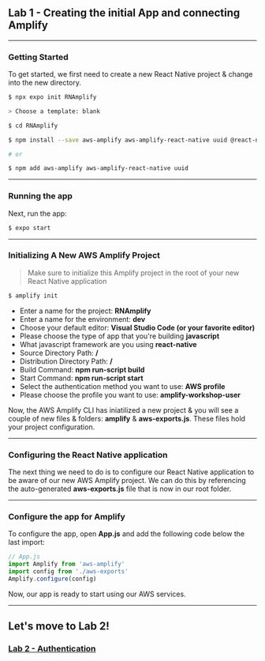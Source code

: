 ## Lab 1 - Creating the initial App and connecting Amplify

---

### Getting Started

To get started, we first need to create a new React Native project & change into the new directory.

```bash
$ npx expo init RNAmplify

> Choose a template: blank

$ cd RNAmplify

$ npm install --save aws-amplify aws-amplify-react-native uuid @react-native-community/netinfo

# or

$ npm add aws-amplify aws-amplify-react-native uuid
```

---

### Running the app

Next, run the app:

```sh
$ expo start
```
---

### Initializing A New AWS Amplify Project

> Make sure to initialize this Amplify project in the root of your new React Native application

```bash
$ amplify init
```

- Enter a name for the project: __RNAmplify__
- Enter a name for the environment: __dev__
- Choose your default editor: __Visual Studio Code (or your favorite editor)__   
- Please choose the type of app that you're building __javascript__   
- What javascript framework are you using __react-native__   
- Source Directory Path: __/__   
- Distribution Directory Path: __/__
- Build Command: __npm run-script build__   
- Start Command: __npm run-script start__   
- Select the authentication method you want to use: __AWS profile__
- Please choose the profile you want to use: __amplify-workshop-user__

Now, the AWS Amplify CLI has iniatilized a new project & you will see a couple of new files & folders: __amplify__ & __aws-exports.js__. These files hold your project configuration.

---

### Configuring the React Native application

The next thing we need to do is to configure our React Native application to be aware of our new AWS Amplify project. We can do this by referencing the auto-generated __aws-exports.js__ file that is now in our root folder.

---

### Configure the app for Amplify

To configure the app, open __App.js__ and add the following code below the last import:

```js
// App.js
import Amplify from 'aws-amplify'
import config from './aws-exports'
Amplify.configure(config)
```

Now, our app is ready to start using our AWS services.

---

## Let's move to Lab 2!
### [Lab 2 - Authentication](../02-authentication/README.md)